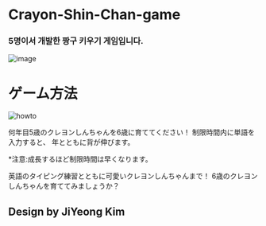 # Crayon-Shin-Chan-game
### 5명이서 개발한 짱구 키우기 게임입니다.

![image](https://user-images.githubusercontent.com/49308893/119827061-ae185680-bf33-11eb-9b20-0f53c01c1419.png)

# ゲーム方法
![howto](https://user-images.githubusercontent.com/49308893/119826889-77dad700-bf33-11eb-9824-38bfe4b3285e.png)

何年目5歳のクレヨンしんちゃんを6歳に育ててください！
制限時間内に単語を入力すると、
年とともに背が伸びます。

*注意:成長するほど制限時間は早くなります。

英語のタイピング練習とともに可愛いクレヨンしんちゃんまで！
6歳のクレヨンしんちゃんを育ててみましょうか？

## Design by JiYeong Kim

